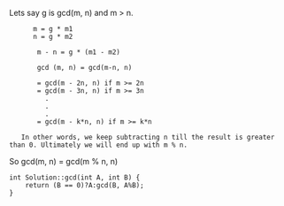 Lets say g is gcd(m, n) and m > n.

          m = g * m1
          n = g * m2

           m - n = g * (m1 - m2)

           gcd (m, n) = gcd(m-n, n)

           = gcd(m - 2n, n) if m >= 2n
           = gcd(m - 3n, n) if m >= 3n 
             .
             .
             .
           = gcd(m - k*n, n) if m >= k*n
           
       In other words, we keep subtracting n till the result is greater than 0. Ultimately we will end up with m % n.
       
So gcd(m, n)  = gcd(m % n, n) 
              
    int Solution::gcd(int A, int B) {
        return (B == 0)?A:gcd(B, A%B);
    }
